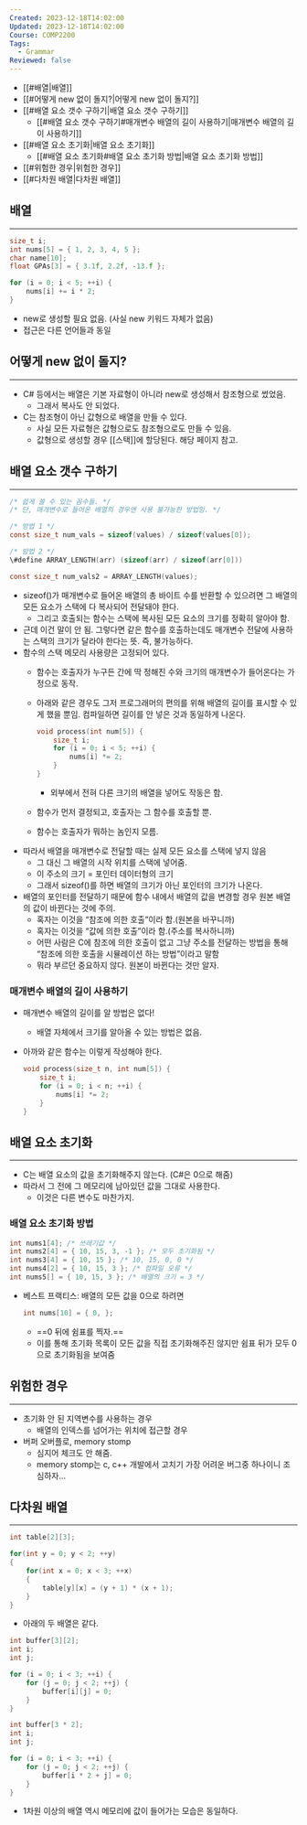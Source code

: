 ```yaml
---
Created: 2023-12-18T14:02:00
Updated: 2023-12-18T14:02:00
Course: COMP2200
Tags:
  - Grammar
Reviewed: false
---
```

- [[#배열|배열]]
- [[#어떻게 new 없이 돌지?|어떻게 new 없이 돌지?]]
- [[#배열 요소 갯수 구하기|배열 요소 갯수 구하기]]
	- [[#배열 요소 갯수 구하기#매개변수 배열의 길이 사용하기|매개변수 배열의 길이 사용하기]]
- [[#배열 요소 초기화|배열 요소 초기화]]
	- [[#배열 요소 초기화#배열 요소 초기화 방법|배열 요소 초기화 방법]]
- [[#위험한 경우|위험한 경우]]
- [[#다차원 배열|다차원 배열]]


## 배열
---
```C
size_t i;
int nums[5] = { 1, 2, 3, 4, 5 };
char name[10];
float GPAs[3] = { 3.1f, 2.2f, -13.f };

for (i = 0; i < 5; ++i) {
	nums[i] += i * 2;
}
```

- new로 생성할 필요 없음. (사실 new 키워드 자체가 없음)
- 접근은 다른 언어들과 동일

## 어떻게 new 없이 돌지?
---
- C# 등에서는 배열은 기본 자료형이 아니라 new로 생성해서 참조형으로 썼었음.
    - 그래서 복사도 안 되었다.
- C는 참조형이 아닌 값형으로 배열을 만들 수 있다.
    - 사실 모든 자료형은 값형으로도 참조형으로도 만들 수 있음.
    - 값형으로 생성할 경우 [[스택]]에 할당된다. 해당 페이지 참고.

## 배열 요소 갯수 구하기
---
```C
/* 쉽게 쓸 수 있는 꼼수들. */
/* 단, 매개변수로 들어온 배열의 경우엔 사용 불가능한 방법임. */

/* 방법 1 */
const size_t num_vals = sizeof(values) / sizeof(values[0]);

/* 방법 2 */
\#define ARRAY_LENGTH(arr) (sizeof(arr) / sizeof(arr[0]))

const size_t num_vals2 = ARRAY_LENGTH(values);
```

- sizeof()가 매개변수로 들어온 배열의 총 바이트 수를 반환할 수 있으려면 그 배열의 모든 요소가 스택에 다 복사되어 전달돼야 한다.
    - 그리고 호출되는 함수는 스택에 복사된 모든 요소의 크기를 정확히 알아야 함.
- 근데 이건 말이 안 됨. 그렇다면 같은 함수를 호출하는데도 매개변수 전달에 사용하는 스택의 크기가 달라야 한다는 뜻. 즉, 불가능하다. 
- 함수의 스택 메모리 사용량은 고정되어 있다.
    - 함수는 호출자가 누구든 간에 딱 정해진 수와 크기의 매개변수가 들어온다는 가정으로 동작.
    - 아래와 같은 경우도 그저 프로그래머의 편의를 위해 배열의 길이를 표시할 수 있게 했을 뿐임. 컴파일하면 길이를 안 넣은 것과 동일하게 나온다.
        
        ```C
        void process(int num[5]) {
        	size_t i;
        	for (i = 0; i < 5; ++i) {
        		nums[i] *= 2;
        	}
        }
        ```
        
        - 외부에서 전혀 다른 크기의 배열을 넣어도 작동은 함.
    - 함수가 먼저 결정되고, 호출자는 그 함수를 호출할 뿐.
    - 함수는 호출자가 뭐하는 놈인지 모름.
- 따라서 배열을 매개변수로 전달할 때는 실제 모든 요소를 스택에 넣지 않음
    - 그 대신 그 배열의 시작 위치를 스택에 넣어줌.
    - 이 주소의 크기 = 포인터 데이터형의 크기
    - 그래서 sizeof()를 하면 배열의 크기가 아닌 포인터의 크기가 나온다.
- 배열의 포인터를 전달하기 때문에 함수 내에서 배열의 값을 변경할 경우 원본 배열의 값이 바뀐다는 것에 주의.
    - 혹자는 이것을 “참조에 의한 호출”이라 함.(원본을 바꾸니까)
    - 혹자는 이것을 “값에 의한 호출”이라 함.(주소를 복사하니까)
    - 어떤 사람은 C에 참조에 의한 호출이 없고 그냥 주소를 전달하는 방법을 통해 “참조에 의한 호출을 시뮬레이션 하는 방법”이라고 말함
    - 뭐라 부르던 중요하지 않다. 원본이 바뀐다는 것만 알자.

### 매개변수 배열의 길이 사용하기
- 매개변수 배열의 길이를 알 방법은 없다!
    - 배열 자체에서 크기를 알아올 수 있는 방법은 없음.
- 아까와 같은 함수는 이렇게 작성해야 한다.
    
    ```C
    void process(size_t n, int num[5]) {
    	size_t i;
    	for (i = 0; i < n; ++i) {
    		nums[i] *= 2;
    	}
    }
    ```
    

## 배열 요소 초기화
---
- C는 배열 요소의 값을 초기화해주지 않는다. (C#은 0으로 해줌)
- 따라서 그 전에 그 메모리에 남아있던 값을 그대로 사용한다.
    - 이것은 다른 변수도 마찬가지.

### 배열 요소 초기화 방법

```C
int nums1[4]; /* 쓰레기값 */
int nums2[4] = { 10, 15, 3, -1 }; /* 모두 초기화됨 */
int nums3[4] = { 10, 15 }; /* 10, 15, 0, 0 */
int nums4[2] = { 10, 15, 3 }; /* 컴파일 오류 */
int nums5[] = { 10, 15, 3 }; /* 배열의 크기 = 3 */
```

- 베스트 프랙티스: 배열의 모든 값을 0으로 하려면
    
    ```C
    int nums[10] = { 0, };
    ```
    
    - ==0 뒤에 쉼표를 찍자.==
    - 이를 통해 초기화 목록이 모든 값을 직접 초기화해주진 않지만 쉼표 뒤가 모두 0으로 초기화됨을 보여줌

## 위험한 경우
---
- 초기화 안 된 지역변수를 사용하는 경우
	- 배열의 인덱스를 넘어가는 위치에 접근할 경우
- 버퍼 오버플로, memory stomp
    - 심지어 체크도 안 해줌.
    - memory stomp는 c, c++ 개발에서 고치기 가장 어려운 버그중 하나이니 조심하자…

## 다차원 배열
---

```C
int table[2][3];

for(int y = 0; y < 2; ++y)
{
	for(int x = 0; x < 3; ++x)
	{
		table[y][x] = (y + 1) * (x + 1);
	}
}
```

- 아래의 두 배열은 같다.

```C
int buffer[3][2];
int i;
int j;

for (i = 0; i < 3; ++i) {
	for (j = 0; j < 2; ++j) {
		buffer[i][j] = 0;
	}
}
```

```C
int buffer[3 * 2];
int i;
int j;

for (i = 0; i < 3; ++i) {
	for (j = 0; j < 2; ++j) {
		buffer[i * 2 + j] = 0;
	}
}
```

- 1차원 이상의 배열 역시 메모리에 값이 들어가는 모습은 동일하다.